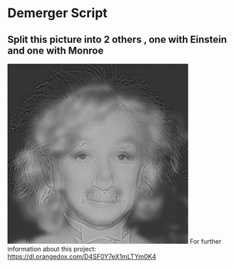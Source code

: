 # Demerger Script

## Split this picture into 2 others , one with Einstein and one with Monroe
![Einstein-Marily](Einstein-Marilyn.png)
For further information about this project: https://dl.orangedox.com/D4SF0Y7eX1mLTYm0K4
